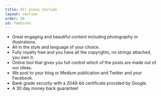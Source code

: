 ```yaml
---
title: All plans include
layout: section
order: 50
id: features
---
```


- Great engaging and beautiful content including photography or illustrations.
- All in the style and language of your choice.
- Fully royalty free and you have all the copyrights, no strings attached, you own it.
- Online tool that gives you full control which of the posts are made out of our ideas.
- We post to your blog or Medium publication and Twitter and your Facebook.
- Bank grade security with a 2048-bit certificate provided by Google.
- A 30 day money back guarantee!
